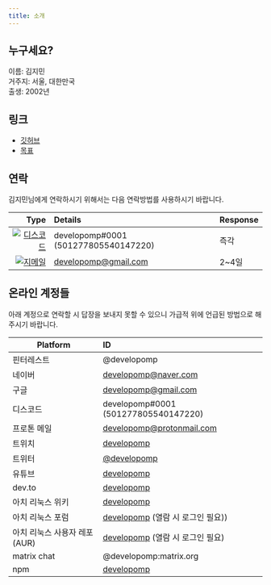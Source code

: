 ```yaml
---
title: 소개
---
```


## 누구세요?

이름: 김지민<br />
거주지: 서울, 대한만국<br />
출생: 2002년

## 링크

- [깃허브](https://github.com/developomp)
- [목표](/goals)

## 연락

김지민님에게 연락하시기 위해서는 다음 연락방법를 사용하시기 바랍니다.

|                                                                                                                              Type | Details                              | Response |
| --------------------------------------------------------------------------------------------------------------------------------: | :----------------------------------- | :------- |
| [![디스코드](https://img.shields.io/badge/디스코드-5865F2?style=for-the-badge&logo=discord&logoColor=white)](https://discord.com) | developomp#0001 (501277805540147220) | 즉각     |
|   [![지메일](https://img.shields.io/badge/지메일-FF0027?style=for-the-badge&logo=gmail&logoColor=white)](https://mail.google.com) | developomp@gmail.com                 | 2~4일    |

## 온라인 계정들

아래 계정으로 연락할 시 답장을 보내지 못할 수 있으니 가급적 위에 언급된 방법으로 해주시기 바랍니다.

| Platform                      | ID                                                                                   |
| ----------------------------- | :----------------------------------------------------------------------------------- |
| 핀터레스트                    | @developomp                                                                          |
| 네이버                        | developomp@naver.com                                                                 |
| 구글                          | developomp@gmail.com                                                                 |
| 디스코드                      | developomp#0001 (501277805540147220)                                                 |
| 프로톤 메일                   | developomp@protonmail.com                                                            |
| 트위치                        | [developomp](https://www.twitch.tv/developomp)                                       |
| 트위터                        | [@developomp](https://twitter.com/developomp)                                        |
| 유튜브                        | [developomp](https://www.youtube.com/channel/UCq42p4jHBZnzZE9LG7hoBJw)               |
| dev.to                        | [developomp](https://dev.to/developomp)                                              |
| 아치 리눅스 위키              | [developomp](https://wiki.archlinux.org/title/User:Developomp)                       |
| 아치 리눅스 포럼              | [developomp](https://bbs.archlinux.org/profile.php?id=136713) (열람 시 로그인 필요)) |
| 아치 리눅스 사용자 레포 (AUR) | [developomp](https://aur.archlinux.org/account/developomp) (열람 시 로그인 필요)     |
| matrix chat                   | @developomp:matrix.org                                                               |
| npm                           | [developomp](https://www.npmjs.com/~developomp)                                      |
